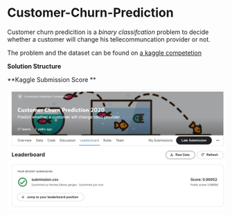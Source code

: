 # Customer-Churn-Prediction

Customer churn predicition is a *binary classifcation* problem to decide whether a customer will change his tellecommuncation provider or not.

The problem and the dataset can be found on  <a href="https://www.kaggle.com/c/customer-churn-prediction-2020">a kaggle competetion</a>

**Solution Structure**



**Kaggle Submission Score ** 

<p align="center">
  <img src="material/kaggle results.jpeg" />
</p>



